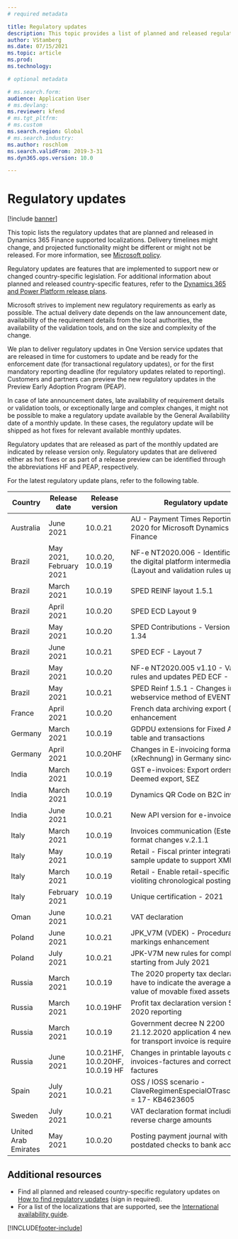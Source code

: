 ```yaml
---
# required metadata

title: Regulatory updates
description: This topic provides a list of planned and released regulatory updates for Microsoft Dynamics 365 Finance.
author: VStamberg
ms.date: 07/15/2021
ms.topic: article
ms.prod: 
ms.technology: 

# optional metadata

# ms.search.form:
audience: Application User
# ms.devlang: 
ms.reviewer: kfend
# ms.tgt_pltfrm: 
# ms.custom
ms.search.region: Global
# ms.search.industry: 
ms.author: roschlom
ms.search.validFrom: 2019-3-31
ms.dyn365.ops.version: 10.0

---
```


# Regulatory updates

[!include [banner](../includes/banner.md)]

This topic lists the regulatory updates that are planned and released in Dynamics 365 Finance supported localizations. Delivery timelines might change, and projected functionality might be different or might not be released. For more information, see [Microsoft policy](https://go.microsoft.com/fwlink/p/?linkid=2007332). 

Regulatory updates are features that are implemented to support new or changed country-specific legislation. For additional information about planned and released country-specific features, refer to the [Dynamics 365 and Power Platform release plans](/business-applications-release-notes/index).

Microsoft strives to implement new regulatory requirements as early as possible. The actual delivery date depends on the law announcement date, availability of the requirement details from the local authorities, the availability of the validation tools, and on the size and complexity of the change.

We plan to deliver regulatory updates in One Version service updates that are released in time for customers to update and be ready for the enforcement date (for transactional regulatory updates), or for the first mandatory reporting deadline (for regulatory updates related to reporting). Customers and partners can preview the new regulatory updates in the Preview Early Adoption Program (PEAP).

In case of late announcement dates, late availability of requirement details or validation tools, or exceptionally large and complex changes, it might not be possible to make a regulatory update available by the General Availability date of a monthly update. In these cases, the regulatory update will be shipped as hot fixes for relevant available monthly updates.

Regulatory updates that are released as part of the monthly updated are indicated by release version only. Regulatory updates that are delivered either as hot fixes or as part of a release preview can be identified through the abbreviations HF and PEAP, respectively. 

For the latest regulatory update plans, refer to the following table.   

|Country|Release date|Release version|Regulatory update|
|--------------------|---------------|-------|-------| 
|      Australia         |   June 2021      | 10.0.21      |   AU - Payment Times Reporting Bill 2020 for Microsoft Dynamics 365 Finance   |
|      Brazil         |   May 2021, February 2021      | 10.0.20, 10.0.19      |   NF-e NT2020.006  - Identification of the digital platform intermediary (Layout and validation rules updates)   |
|      Brazil         |   March 2021         | 10.0.19         |    SPED REINF layout 1.5.1  |
|      Brazil         |   April 2021         | 10.0.20        |    SPED ECD Layout 9  |
|      Brazil         |   May 2021         | 10.0.20         |    SPED Contributions - Version Guide 1.34  |
|      Brazil         |   June 2021         | 10.0.21         |    SPED ECF - Layout 7  |
|      Brazil         |   May 2021         | 10.0.20         |    NF-e NT2020.005  v1.10 - Validation rules and updates PED ECF - Layout 7  |
|      Brazil         |   May 2021         | 10.0.21         |    SPED Reinf 1.5.1 - Changes in webservice method of EVENT 5011  |
|      France        |   April 2021       | 10.0.20      |   French data archiving export (FEC) enhancement  |
|      Germany        |   March 2021       | 10.0.19      |   GDPDU extensions for Fixed Assets table and transactions  |
|      Germany        |   April 2021       | 10.0.20HF      |   Changes in E-invoicing format (xRechnung) in Germany since 2021  |
|      India         |   March 2021      | 10.0.19      |   GST e-invoices: Export orders, Deemed export, SEZ  |
|      India         |   March 2021      | 10.0.19      |   Dynamics QR Code on B2C invoice  |
|      India         |   June 2021      | 10.0.21      |   New API version for e-invoice (v.1.04)  |
|      Italy         |   March 2021      | 10.0.19      |   Invoices communication (Esterometro) format changes v.2.1.1  |
|      Italy        |   May 2021      | 10.0.19      |   Retail - Fiscal printer integration sample update to support XML RT 2.0  |
|      Italy         |   March 2021      | 10.0.19      |   Retail - Enable retail-specific invoices violiting chronological posting  |
|      Italy         |   February 2021      | 10.0.19      |   Unique certification - 2021  |
|      Oman         |   June 2021      | 10.0.21      |   VAT declaration  |
|      Poland          |   June 2021     | 10.0.21     |   JPK_V7M (VDEK) - Procedural markings enhancement |
|      Poland          |   July 2021     | 10.0.21     |   JPK-V7M new rules for completing starting from July 2021 |
|      Russia          |   March 2021     | 10.0.19    |   The 2020 property tax declaration will have to indicate the average annual value of movable fixed assets|
|      Russia          |   March 2021     | 10.0.19HF    |   Profit tax declaration version 5.09 for 2020 reporting|
|      Russia          |   March 2021     | 10.0.19    |   Government decree N 2200 21.12.2020 application 4 new forma for transport invoice is required|
|      Russia          |   June 2021     | 10.0.21HF, 10.0.20HF, 10.0.19 HF    |   Changes in printable layouts of invoices-factures and corrective factures|
|      Spain          |   July 2021     | 10.0.21    |    OSS / IOSS scenario - ClaveRegimenEspecialOTrascendencia = 17- KB4623605|
|      Sweden          |   July 2021     | 10.0.21    |    VAT declaration format including reverse charge amounts|
|      United Arab Emirates   |   May 2021     | 10.0.20    |   Posting payment journal with postdated checks to bank account |



## Additional resources
- Find all planned and released country-specific regulatory updates on [How to find regulatory updates](search-for-regulatory-updates.md) (sign in required). 
- For a list of the localizations that are supported, see the [International availability guide](https://aka.ms/dynamics_365_international_availability_deck).



[!INCLUDE[footer-include](../../includes/footer-banner.md)]
